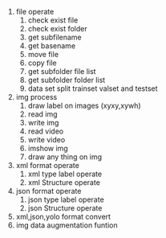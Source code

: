 1. file operate
   1. check exist file
   2. check exist folder
   3. get subfilename
   4. get basename
   5. move file
   6. copy file
   7. get subfolder file list
   8. get subfolder folder list
   9. data set split trainset valset and testset
2.  img process
    1.  draw label on images (xyxy,xywh)
    2.  read img
    3.  write img
    4.  read video
    5.  write video
    6.  imshow img
    7.  draw any thing on img
3. xml format operate
   1. xml type label operate
   2. xml Structure operate
4. json format operate
   1. json type label operate
   2. json Structure operate
5. xml,json,yolo format convert
6. img data augmentation funtion